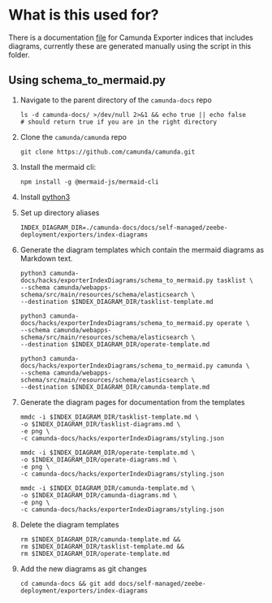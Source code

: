 # What is this used for?

There is a documentation [file](/self-managed/zeebe-deployment/exporters/camunda-exporter-indices.md) for
Camunda Exporter indices that includes diagrams, currently these are generated manually using the script in this folder.

## Using schema_to_mermaid.py

1. Navigate to the parent directory of the `camunda-docs` repo
   ```shell
   ls -d camunda-docs/ >/dev/null 2>&1 && echo true || echo false
   # should return true if you are in the right directory
   ```
2. Clone the `camunda/camunda` repo
   ```shell
   git clone https://github.com/camunda/camunda.git
   ```
3. Install the mermaid cli:
   ```shell
   npm install -g @mermaid-js/mermaid-cli
   ```
4. Install [python3](https://www.python.org/downloads/)
5. Set up directory aliases
   ```shell
   INDEX_DIAGRAM_DIR=./camunda-docs/docs/self-managed/zeebe-deployment/exporters/index-diagrams
   ```
6. Generate the diagram templates which contain the mermaid diagrams as Markdown text.
   ```shell
   python3 camunda-docs/hacks/exporterIndexDiagrams/schema_to_mermaid.py tasklist \
   --schema camunda/webapps-schema/src/main/resources/schema/elasticsearch \
   --destination $INDEX_DIAGRAM_DIR/tasklist-template.md
   ```
   ```shell
   python3 camunda-docs/hacks/exporterIndexDiagrams/schema_to_mermaid.py operate \
   --schema camunda/webapps-schema/src/main/resources/schema/elasticsearch \
   --destination $INDEX_DIAGRAM_DIR/operate-template.md
   ```
   ```shell
   python3 camunda-docs/hacks/exporterIndexDiagrams/schema_to_mermaid.py camunda \
   --schema camunda/webapps-schema/src/main/resources/schema/elasticsearch \
   --destination $INDEX_DIAGRAM_DIR/camunda-template.md
   ```
7. Generate the diagram pages for documentation from the templates
   ```shell
   mmdc -i $INDEX_DIAGRAM_DIR/tasklist-template.md \
   -o $INDEX_DIAGRAM_DIR/tasklist-diagrams.md \
   -e png \
   -c camunda-docs/hacks/exporterIndexDiagrams/styling.json
   ```
   ```shell
   mmdc -i $INDEX_DIAGRAM_DIR/operate-template.md \
   -o $INDEX_DIAGRAM_DIR/operate-diagrams.md \
   -e png \
   -c camunda-docs/hacks/exporterIndexDiagrams/styling.json
   ```
   ```shell
   mmdc -i $INDEX_DIAGRAM_DIR/camunda-template.md \
   -o $INDEX_DIAGRAM_DIR/camunda-diagrams.md \
   -e png \
   -c camunda-docs/hacks/exporterIndexDiagrams/styling.json
   ```
8. Delete the diagram templates

   ```shell
   rm $INDEX_DIAGRAM_DIR/camunda-template.md &&
   rm $INDEX_DIAGRAM_DIR/tasklist-template.md &&
   rm $INDEX_DIAGRAM_DIR/operate-template.md
   ```

9. Add the new diagrams as git changes
   ```shell
   cd camunda-docs && git add docs/self-managed/zeebe-deployment/exporters/index-diagrams
   ```